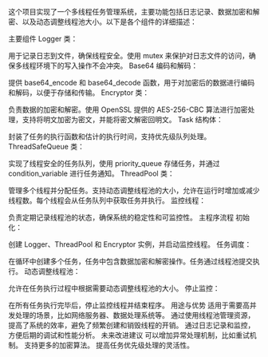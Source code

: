 这个项目实现了一个多线程任务管理系统，主要功能包括日志记录、数据加密和解密、以及动态调整线程池大小。以下是各个组件的详细描述：

主要组件
Logger 类：

用于记录日志到文件，确保线程安全。使用 mutex 来保护对日志文件的访问，确保多线程环境下的写入操作不会冲突。
Base64 编码和解码：

提供 base64_encode 和 base64_decode 函数，用于对加密后的数据进行编码和解码，以便于存储和传输。
Encryptor 类：

负责数据的加密和解密。使用 OpenSSL 提供的 AES-256-CBC 算法进行加密处理，支持将明文加密为密文，并能将密文解密回明文。
Task 结构体：

封装了任务的执行函数和估计的执行时间，支持优先级队列处理。
ThreadSafeQueue 类：

实现了线程安全的任务队列，使用 priority_queue 存储任务，并通过 condition_variable 进行任务通知。
ThreadPool 类：

管理多个线程并分配任务。支持动态调整线程池的大小，允许在运行时增加或减少线程数。每个线程会从任务队列中获取任务并执行。
监控线程：

负责定期记录线程池的状态，确保系统的稳定性和可监控性。
主程序流程
初始化：

创建 Logger、ThreadPool 和 Encryptor 实例，并启动监控线程。
任务调度：

在循环中创建多个任务，任务中包含数据加密和解密操作。任务通过线程池提交执行。
动态调整线程池：

允许在任务执行过程中根据需要动态调整线程池的大小。
停止监控：

在所有任务执行完毕后，停止监控线程并结束程序。
用途与优势
适用于需要高并发处理的场景，比如网络服务器、数据处理系统等。
通过使用线程池管理资源，提高了系统的效率，避免了频繁创建和销毁线程的开销。
通过日志记录和监控，方便后期的调试和性能分析。
未来改进建议
可以增加异常处理机制，比如重试机制。
支持更多的加密算法。
提高任务优先级处理的灵活性。
